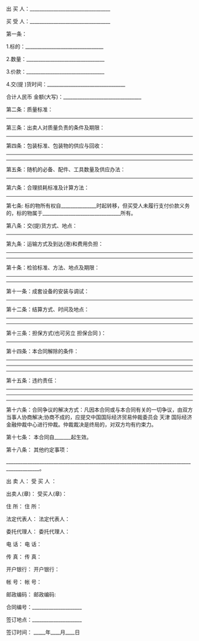 
 


出 买 人：__________________________________


买 受 人：__________________________________


第一条：


1.标的：_________________________________


2.数量：_________________________________


3.价款：_________________________________


4.交(提 )货时间：_________________________________


合计人民币 金额(大写)：_________________________________


第二条：质量标准：


___________________________________________________________________________


第三条：出卖人对质量负责的条件及期限：


___________________________________________________________________________


第四条：包装标准、包装物的供应与回收：


___________________________________________________________________________


___________________________________________________________________________


第五条：随机的必备、配件、工具数量及供应办法：


___________________________________________________________________________


第六条：合理损耗标准及计算方法：


___________________________________________________________________________ ___________________________________________________________________________


第七条: 标的物所有权自_______________时起转移，但买受人未履行支付价款义务的，标的物属于_________________________________所有。


第八条：交(提)货方式、地点：


___________________________________________________________________________


第九条：运输方式及到达(港)和费用负担：


___________________________________________________________________________


___________________________________________________________________________


第十条：检验标准、方法、地点及期限：


___________________________________________________________________________


___________________________________________________________________________


第十一条：成套设备的安装与调试：


_____________________________________________________________________________ _____________________________________________________________________________


第十二条：结算方式、时间及地点：


________________________________________________________________


_______________________________________________________________


第十三条：担保方式(也可另立
担保合同
)：


_______________________________________________________________


第十四条：本合同解除的条件：


_______________________________________________________________


_______________________________________________________________


_______________________________________________________________


第十五条：违约责任：


_______________________________________________________________


_______________________________________________________________


_______________________________________________________________


第十六条：合同争议的解决方式：凡因本合同或与本合同有关的一切争议，由双方当事人协商解决;协商不成的，应提交中国国际经济贸易仲裁委员会
天津
国际经济金融仲裁中心进行仲裁。仲裁裁决是终局的，对双方均有约束力。


第十七条： 本合同自_______起生效。


第十八条： 其他约定事项：


____________________________________________________________________________________________。


出 卖 人： 受 买 人 ：


出卖人(章)： 受买人(章)：


住 所： 住 所：


法定代表人： 法定代表人：


委托代理人： 委托代理人：


电 话： 电 话：


传 真： 传 真：


开户银行： 开户银行：


帐 号： 帐 号：


邮政编码： 邮政编码:


合同编号：_____________________


签订地点：_____________________


签订时间： _____年____月____日
 


 

 
 
 
 
 
  


  
 

  


  


  
 
 
 
 

